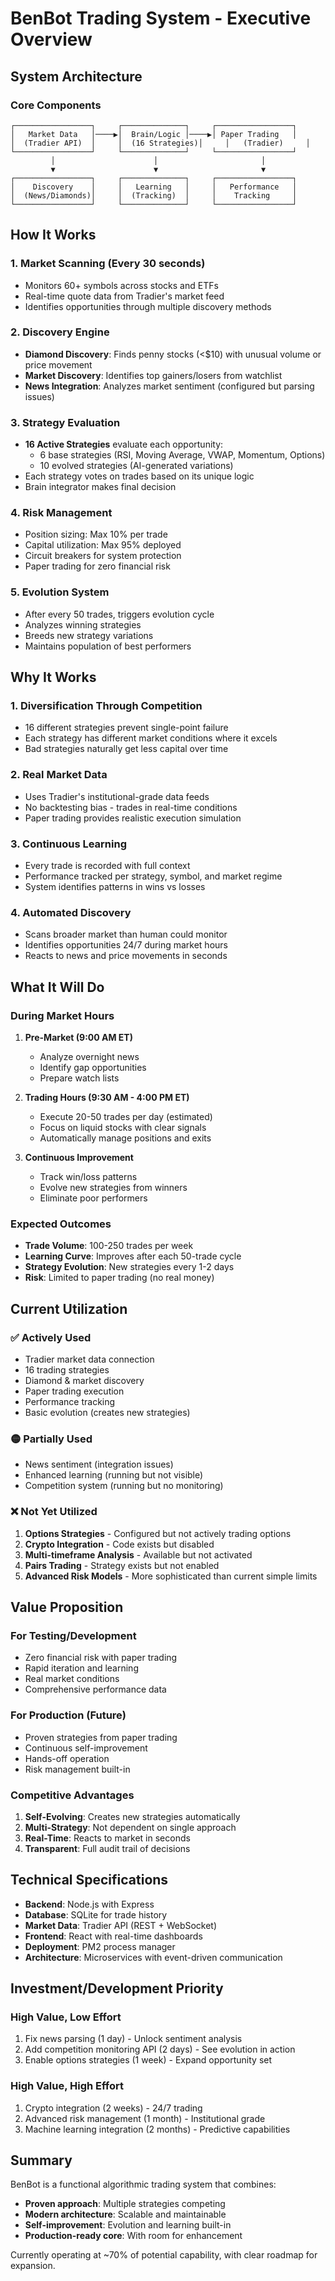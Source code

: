 # BenBot Trading System - Executive Overview

## System Architecture

### Core Components
```
┌─────────────────┐     ┌──────────────┐     ┌─────────────────┐
│   Market Data   │────▶│  Brain/Logic │────▶│ Paper Trading   │
│  (Tradier API)  │     │  (16 Strategies)│     │   (Tradier)     │
└─────────────────┘     └──────────────┘     └─────────────────┘
         │                      │                       │
         ▼                      ▼                       ▼
┌─────────────────┐     ┌──────────────┐     ┌─────────────────┐
│    Discovery    │     │   Learning   │     │   Performance   │
│  (News/Diamonds)│     │  (Tracking)  │     │    Tracking     │
└─────────────────┘     └──────────────┘     └─────────────────┘
```

## How It Works

### 1. **Market Scanning** (Every 30 seconds)
- Monitors 60+ symbols across stocks and ETFs
- Real-time quote data from Tradier's market feed
- Identifies opportunities through multiple discovery methods

### 2. **Discovery Engine**
- **Diamond Discovery**: Finds penny stocks (<$10) with unusual volume or price movement
- **Market Discovery**: Identifies top gainers/losers from watchlist
- **News Integration**: Analyzes market sentiment (configured but parsing issues)

### 3. **Strategy Evaluation** 
- **16 Active Strategies** evaluate each opportunity:
  - 6 base strategies (RSI, Moving Average, VWAP, Momentum, Options)
  - 10 evolved strategies (AI-generated variations)
- Each strategy votes on trades based on its unique logic
- Brain integrator makes final decision

### 4. **Risk Management**
- Position sizing: Max 10% per trade
- Capital utilization: Max 95% deployed
- Circuit breakers for system protection
- Paper trading for zero financial risk

### 5. **Evolution System**
- After every 50 trades, triggers evolution cycle
- Analyzes winning strategies
- Breeds new strategy variations
- Maintains population of best performers

## Why It Works

### 1. **Diversification Through Competition**
- 16 different strategies prevent single-point failure
- Each strategy has different market conditions where it excels
- Bad strategies naturally get less capital over time

### 2. **Real Market Data**
- Uses Tradier's institutional-grade data feeds
- No backtesting bias - trades in real-time conditions
- Paper trading provides realistic execution simulation

### 3. **Continuous Learning**
- Every trade is recorded with full context
- Performance tracked per strategy, symbol, and market regime
- System identifies patterns in wins vs losses

### 4. **Automated Discovery**
- Scans broader market than human could monitor
- Identifies opportunities 24/7 during market hours
- Reacts to news and price movements in seconds

## What It Will Do

### During Market Hours
1. **Pre-Market (9:00 AM ET)**
   - Analyze overnight news
   - Identify gap opportunities
   - Prepare watch lists

2. **Trading Hours (9:30 AM - 4:00 PM ET)**
   - Execute 20-50 trades per day (estimated)
   - Focus on liquid stocks with clear signals
   - Automatically manage positions and exits

3. **Continuous Improvement**
   - Track win/loss patterns
   - Evolve new strategies from winners
   - Eliminate poor performers

### Expected Outcomes
- **Trade Volume**: 100-250 trades per week
- **Learning Curve**: Improves after each 50-trade cycle
- **Strategy Evolution**: New strategies every 1-2 days
- **Risk**: Limited to paper trading (no real money)

## Current Utilization

### ✅ Actively Used
- Tradier market data connection
- 16 trading strategies
- Diamond & market discovery
- Paper trading execution
- Performance tracking
- Basic evolution (creates new strategies)

### 🟡 Partially Used
- News sentiment (integration issues)
- Enhanced learning (running but not visible)
- Competition system (running but no monitoring)

### ❌ Not Yet Utilized
1. **Options Strategies** - Configured but not actively trading options
2. **Crypto Integration** - Code exists but disabled
3. **Multi-timeframe Analysis** - Available but not activated
4. **Pairs Trading** - Strategy exists but not enabled
5. **Advanced Risk Models** - More sophisticated than current simple limits

## Value Proposition

### For Testing/Development
- Zero financial risk with paper trading
- Rapid iteration and learning
- Real market conditions
- Comprehensive performance data

### For Production (Future)
- Proven strategies from paper trading
- Continuous self-improvement
- Hands-off operation
- Risk management built-in

### Competitive Advantages
1. **Self-Evolving**: Creates new strategies automatically
2. **Multi-Strategy**: Not dependent on single approach
3. **Real-Time**: Reacts to market in seconds
4. **Transparent**: Full audit trail of decisions

## Technical Specifications

- **Backend**: Node.js with Express
- **Database**: SQLite for trade history
- **Market Data**: Tradier API (REST + WebSocket)
- **Frontend**: React with real-time dashboards
- **Deployment**: PM2 process manager
- **Architecture**: Microservices with event-driven communication

## Investment/Development Priority

### High Value, Low Effort
1. Fix news parsing (1 day) - Unlock sentiment analysis
2. Add competition monitoring API (2 days) - See evolution in action
3. Enable options strategies (1 week) - Expand opportunity set

### High Value, High Effort  
1. Crypto integration (2 weeks) - 24/7 trading
2. Advanced risk management (1 month) - Institutional grade
3. Machine learning integration (2 months) - Predictive capabilities

## Summary

BenBot is a functional algorithmic trading system that combines:
- **Proven approach**: Multiple strategies competing
- **Modern architecture**: Scalable and maintainable
- **Self-improvement**: Evolution and learning built-in
- **Production-ready core**: With room for enhancement

Currently operating at ~70% of potential capability, with clear roadmap for expansion.
